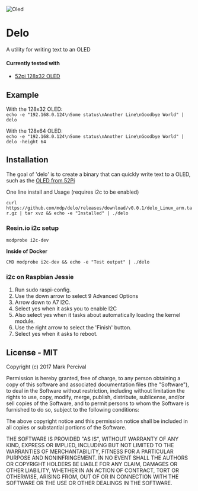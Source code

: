 ![Oled](https://cloud.githubusercontent.com/assets/2868/22624086/01516f08-eb26-11e6-9fa9-130884d50ace.jpg)

# Delo
A utility for writing text to an OLED

#### Currently tested with

- [52pi 128x32 OLED](https://www.modmypi.com/raspberry-pi/breakout-boards/52pi/52pi-0.91-128x32-oled-screen-for-raspberry-pi)

## Example

With the 128x32 OLED:  
`echo -e "192.168.0.124\nSome status\nAnother Line\nGoodbye World" | delo`

With the 128x64 OLED:  
`echo -e "192.168.0.124\nSome status\nAnother Line\nGoodbye World" | delo -height 64`

## Installation

The goal of 'delo' is to create a binary that can quickly write text
to a OLED, such as the [OLED from 52Pi](http://wiki.52pi.com/index.php/0.96_OLED(English))

One line install and Usage (requires i2c to be enabled)

`curl https://github.com/mdp/delo/releases/download/v0.0.1/delo_Linux_arm.tar.gz | tar xvz && echo -e "Installed" | ./delo`

### Resin.io i2c setup

`modprobe i2c-dev`

**Inside of Docker**

`CMD modprobe i2c-dev && echo -e "Test output" | ./delo`

### i2c on Raspbian Jessie

1. Run sudo raspi-config.
1. Use the down arrow to select 9 Advanced Options
1. Arrow down to A7 I2C.
1. Select yes when it asks you to enable I2C
1. Also select yes when it tasks about automatically loading the kernel module.
1. Use the right arrow to select the 'Finish' button.
1. Select yes when it asks to reboot.

## License - MIT
Copyright (c) 2017 Mark Percival

Permission is hereby granted, free of charge, to any person obtaining a copy
of this software and associated documentation files (the "Software"), to deal
in the Software without restriction, including without limitation the rights
to use, copy, modify, merge, publish, distribute, sublicense, and/or sell
copies of the Software, and to permit persons to whom the Software is
furnished to do so, subject to the following conditions:

The above copyright notice and this permission notice shall be included in all
copies or substantial portions of the Software.

THE SOFTWARE IS PROVIDED "AS IS", WITHOUT WARRANTY OF ANY KIND, EXPRESS OR
IMPLIED, INCLUDING BUT NOT LIMITED TO THE WARRANTIES OF MERCHANTABILITY,
FITNESS FOR A PARTICULAR PURPOSE AND NONINFRINGEMENT. IN NO EVENT SHALL THE
AUTHORS OR COPYRIGHT HOLDERS BE LIABLE FOR ANY CLAIM, DAMAGES OR OTHER
LIABILITY, WHETHER IN AN ACTION OF CONTRACT, TORT OR OTHERWISE, ARISING FROM,
OUT OF OR IN CONNECTION WITH THE SOFTWARE OR THE USE OR OTHER DEALINGS IN THE
SOFTWARE.
